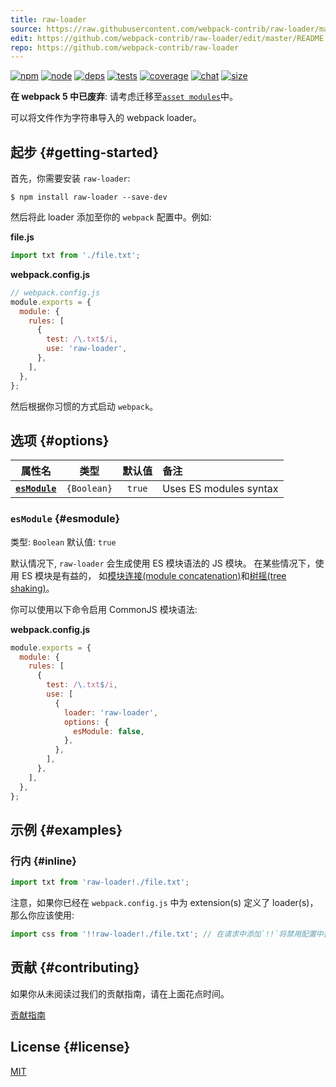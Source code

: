 ```yaml
---
title: raw-loader
source: https://raw.githubusercontent.com/webpack-contrib/raw-loader/master/README.md
edit: https://github.com/webpack-contrib/raw-loader/edit/master/README.md
repo: https://github.com/webpack-contrib/raw-loader
---
```



[![npm][npm]][npm-url]
[![node][node]][node-url]
[![deps][deps]][deps-url]
[![tests][tests]][tests-url]
[![coverage][cover]][cover-url]
[![chat][chat]][chat-url]
[![size][size]][size-url]



**在 webpack 5 中已废弃**: 请考虑迁移至[`asset modules`](/guides/asset-modules/)中。

可以将文件作为字符串导入的 webpack loader。

## 起步 {#getting-started}

首先，你需要安装 `raw-loader`:

```console
$ npm install raw-loader --save-dev
```

然后将此 loader 添加至你的 `webpack` 配置中。例如:

**file.js**

```js
import txt from './file.txt';
```

**webpack.config.js**

```js
// webpack.config.js
module.exports = {
  module: {
    rules: [
      {
        test: /\.txt$/i,
        use: 'raw-loader',
      },
    ],
  },
};
```

然后根据你习惯的方式启动 `webpack`。 

## 选项 {#options}

|           属性名            |    类型     | 默认值 | 备注                   |
| :-------------------------: | :---------: | :----: | :--------------------- |
| **[`esModule`](#esmodule)** | `{Boolean}` | `true` | Uses ES modules syntax |

### `esModule` {#esmodule}

类型: `Boolean`
默认值: `true`

默认情况下, `raw-loader` 会生成使用 ES 模块语法的 JS 模块。
在某些情况下，使用 ES 模块是有益的， 如[模块连接(module concatenation)](/plugins/module-concatenation-plugin/)和[树摇(tree shaking)](/guides/tree-shaking/)。

你可以使用以下命令启用 CommonJS 模块语法:

**webpack.config.js**

```js
module.exports = {
  module: {
    rules: [
      {
        test: /\.txt$/i,
        use: [
          {
            loader: 'raw-loader',
            options: {
              esModule: false,
            },
          },
        ],
      },
    ],
  },
};
```

## 示例 {#examples}

### 行内 {#inline}

```js
import txt from 'raw-loader!./file.txt';
```

注意，如果你已经在 `webpack.config.js` 中为 extension(s) 定义了 loader(s)，那么你应该使用:

```js
import css from '!!raw-loader!./file.txt'; // 在请求中添加`!!`将禁用配置中指定的所有 loaders
```

## 贡献 {#contributing}

如果你从未阅读过我们的贡献指南，请在上面花点时间。

[贡献指南](https://github.com/webpack-contrib/raw-loader/blob/master/.github/CONTRIBUTING.md)

## License {#license}

[MIT](https://github.com/webpack-contrib/raw-loader/blob/master/LICENSE)

[npm]: https://img.shields.io/npm/v/raw-loader.svg
[npm-url]: https://npmjs.com/package/raw-loader
[node]: https://img.shields.io/node/v/raw-loader.svg
[node-url]: https://nodejs.org/
[deps]: https://david-dm.org/webpack-contrib/raw-loader.svg
[deps-url]: https://david-dm.org/webpack-contrib/raw-loader
[tests]: https://github.com/webpack-contrib/raw-loader/workflows/raw-loader/badge.svg
[tests-url]: https://github.com/webpack-contrib/raw-loader/actions
[cover]: https://codecov.io/gh/webpack-contrib/raw-loader/branch/master/graph/badge.svg
[cover-url]: https://codecov.io/gh/webpack-contrib/raw-loader
[chat]: https://img.shields.io/badge/gitter-webpack%2Fwebpack-brightgreen.svg
[chat-url]: https://gitter.im/webpack/webpack
[size]: https://packagephobia.now.sh/badge?p=raw-loader
[size-url]: https://packagephobia.now.sh/result?p=raw-loader
